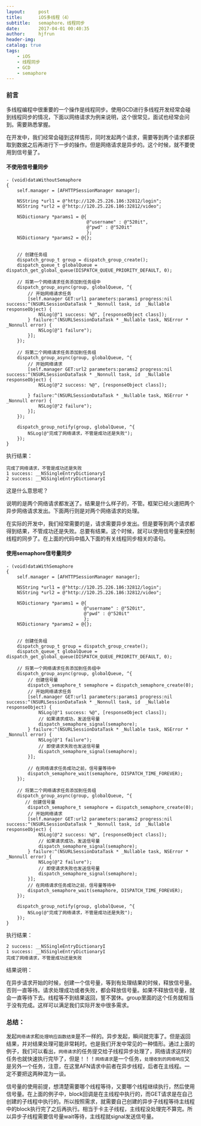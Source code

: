 ```yaml
---
layout:     post
title:      iOS多线程（4）
subtitle:   semaphore，线程同步
date:       2017-04-01 00:40:35
author:     hjfrun
header-img: 
catalog: true
tags:
    - iOS
    - 线程同步
    - GCD
    - semaphore
---
```


### 前言

多线程编程中很重要的一个操作是线程同步。使用GCD进行多线程开发经常会碰到线程同步的情况，下面以网络请求为例来说明，这个很常见，面试也经常会问到。需要熟悉掌握。

在开发中，我们经常会碰到这样情形，同时发起两个请求，需要等到两个请求都获取到数据之后再进行下一步的操作。但是网络请求是异步的。这个时候，就不要使用到信号量了。



#### 不使用信号量同步

```objc
- (void)dataWithoutSemaphore
{
    self.manager = [AFHTTPSessionManager manager];
    
    NSString *url1 = @"http://120.25.226.186:32812/login";
    NSString *url2 = @"http://120.25.226.186:32812/video";
    
    NSDictionary *params1 = @{
                              @"username" : @"520it",
                              @"pwd" : @"520it"
                              };
    NSDictionary *params2 = @{};
    
    
    // 创建任务组
    dispatch_group_t group = dispatch_group_create();
    dispatch_queue_t globalQueue = dispatch_get_global_queue(DISPATCH_QUEUE_PRIORITY_DEFAULT, 0);
    
    // 将第一个网络请求任务添加到任务组中
    dispatch_group_async(group, globalQueue, ^{
        // 开始网络请求任务
        [self.manager GET:url1 parameters:params1 progress:nil success:^(NSURLSessionDataTask * _Nonnull task, id  _Nullable responseObject) {
            NSLog(@"1 success: %@", [responseObject class]);
        } failure:^(NSURLSessionDataTask * _Nullable task, NSError * _Nonnull error) {
            NSLog(@"1 failure");
        }];
    });
    
    // 将第二个网络请求任务添加到任务组
    dispatch_group_async(group, globalQueue, ^{
        // 开始网络请求
        [self.manager GET:url2 parameters:params2 progress:nil success:^(NSURLSessionDataTask * _Nonnull task, id  _Nullable responseObject) {
            NSLog(@"2 success: %@", [responseObject class]);
            
        } failure:^(NSURLSessionDataTask * _Nullable task, NSError * _Nonnull error) {
            NSLog(@"2 failure");
        }];
    });
    
    dispatch_group_notify(group, globalQueue, ^{
        NSLog(@"完成了网络请求，不管是成功还是失败");
    });
}
```

执行结果：

```objc
完成了网络请求，不管是成功还是失败
1 success: __NSSingleEntryDictionaryI
2 success: __NSSingleEntryDictionaryI
```

这是什么意思呢？

说明的是两个网络请求都发送了。结果是什么样子的，不管。框架已经火速把两个异步网络请求发出。下面两行则是对两个网络请求的处理。

在实际的开发中，我们经常需要的是，请求需要异步发出。但是要等到两个请求都得到结果，不管成功还是失败。总要有结果。这个时候，就可以使用信号量来控制线程的同步了。在上面的代码中插入下面的有关线程同步相关的语句。

#### 使用semaphore信号量同步

```objc
- (void)dataWithSemaphore
{
    self.manager = [AFHTTPSessionManager manager];
    
    NSString *url1 = @"http://120.25.226.186:32812/login";
    NSString *url2 = @"http://120.25.226.186:32812/video";
    
    NSDictionary *params1 = @{
                             @"username" : @"520it",
                             @"pwd" : @"520it"
                             };
    NSDictionary *params2 = @{};
    
    
    // 创建任务组
    dispatch_group_t group = dispatch_group_create();
    dispatch_queue_t globalQueue = dispatch_get_global_queue(DISPATCH_QUEUE_PRIORITY_DEFAULT, 0);
    
    // 将第一个网络请求任务添加到任务组中
    dispatch_group_async(group, globalQueue, ^{
        // 创建信号量
        dispatch_semaphore_t semaphore = dispatch_semaphore_create(0);
        // 开始网络请求任务
        [self.manager GET:url1 parameters:params1 progress:nil success:^(NSURLSessionDataTask * _Nonnull task, id  _Nullable responseObject) {
            NSLog(@"1 success: %@", [responseObject class]);
            // 如果请求成功，发送信号量
            dispatch_semaphore_signal(semaphore);
        } failure:^(NSURLSessionDataTask * _Nullable task, NSError * _Nonnull error) {
            NSLog(@"1 failure");
            // 即使请求失败也发送信号量
            dispatch_semaphore_signal(semaphore);
        }];
        
        // 在网络请求任务成功之前，信号量等待中
        dispatch_semaphore_wait(semaphore, DISPATCH_TIME_FOREVER);
    });
    
    // 将第二个网络请求任务添加到任务组
    dispatch_group_async(group, globalQueue, ^{
       // 创建信号量
        dispatch_semaphore_t semaphore = dispatch_semaphore_create(0);
        // 开始网络请求
        [self.manager GET:url2 parameters:params2 progress:nil success:^(NSURLSessionDataTask * _Nonnull task, id  _Nullable responseObject) {
            NSLog(@"2 success: %@", [responseObject class]);
            // 如果请求成功，发送信号量
            dispatch_semaphore_signal(semaphore);
        } failure:^(NSURLSessionDataTask * _Nullable task, NSError * _Nonnull error) {
            NSLog(@"2 failure");
            // 即使请求失败也发送信号量
            dispatch_semaphore_signal(semaphore);
        }];
        // 在网络请求任务成功之前，信号量等待中
        dispatch_semaphore_wait(semaphore, DISPATCH_TIME_FOREVER);
    });
    
    dispatch_group_notify(group, globalQueue, ^{
        NSLog(@"完成了网络请求，不管是成功还是失败");
    });   
}
```

执行结果：

```objc
2 success: __NSSingleEntryDictionaryI
1 success: __NSSingleEntryDictionaryI
完成了网络请求，不管是成功还是失败
```

结果说明：

在异步请求开始的时候，创建一个信号量，等到有处理结果的时候，释放信号量。否则一直等待。请求处理成功或者失败，都会释放信号量。如果不释放信号量，就会一直等待下去。线程等不到结果返回，誓不罢休。group里面的这个任务就相当于没有完成。这样可以满足我们实际开发中很多需求。



### 总结：

发起`网络请求`和`处理响应函数结束`是不一样的。异步发起，瞬间就完事了。但是返回结果，并对结果处理可能非常耗时。也是我们开发中常见的一种情形。通过上面的例子，我们可以看出，`网络请求`的任务提交给子线程异步处理了，网络请求这样的任务也就快速执行完毕了，但是！！！`网络请求`是一个任务，`处理收到的网络响应`又是另外一个任务，注意，在这里AFN请求中前者在异步线程，后者在主线程。一定不要把这两种混为一谈。

信号量的使用前提，想清楚需要哪个线程等待，又要哪个线程继续执行，然后使用信号量。在上面的例子中，block回调是在主线程中执行的，而GET请求是在自己创建的子线程中执行的。所以按照需求，就需要自己创建的异步子线程等待主线程中的block执行完了之后再执行。相当于卡主子线程，主线程没处理完不算完。所以异步子线程需要信号量wait等待，主线程就signal发送信号量。

